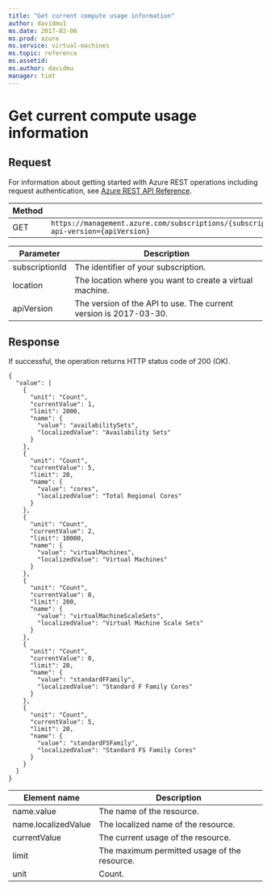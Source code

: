```yaml
---
title: "Get current compute usage information"
author: davidmu1
ms.date: 2017-02-06
ms.prod: azure
ms.service: virtual-machines
ms.topic: reference
ms.assetid:
ms.author: davidmu
manager: timt
---
```


# Get current compute usage information  
    
## Request  
  
For information about getting started with Azure REST operations including request authentication, see [Azure REST API Reference](../../../index.md).

| Method | Request URI |    
|--------|-------------|    
| GET | `https://management.azure.com/subscriptions/{subscriptionId}/providers/Microsoft.Compute/locations/{location}/usages?api-version={apiVersion}` |    
    
| Parameter | Description |
| --------- | ----------- |
| subscriptionId | The identifier of your subscription. |
| location | The location where you want to create a virtual machine. |
| apiVersion | The version of the API to use. The current version is 2017-03-30. |

## Response    
 
If successful, the operation returns HTTP status code of 200 (OK). 

```        
{
  "value": [
    {
      "unit": "Count",
      "currentValue": 1,
      "limit": 2000,
      "name": {
        "value": "availabilitySets",
        "localizedValue": "Availability Sets"
      }
    },
    {
      "unit": "Count",
      "currentValue": 5,
      "limit": 20,
      "name": {
        "value": "cores",
        "localizedValue": "Total Regional Cores"
      }
    },
    {
      "unit": "Count",
      "currentValue": 2,
      "limit": 10000,
      "name": {
        "value": "virtualMachines",
        "localizedValue": "Virtual Machines"
      }
    },
    {
      "unit": "Count",
      "currentValue": 0,
      "limit": 200,
      "name": {
        "value": "virtualMachineScaleSets",
        "localizedValue": "Virtual Machine Scale Sets"
      }
    },
    {
      "unit": "Count",
      "currentValue": 0,
      "limit": 20,
      "name": {
        "value": "standardFFamily",
        "localizedValue": "Standard F Family Cores"
      }
    },
    {
      "unit": "Count",
      "currentValue": 5,
      "limit": 20,
      "name": {
        "value": "standardFSFamily",
        "localizedValue": "Standard FS Family Cores"
      }
    }
  ]
}  
```    
    
| Element name | Description |    
|--------------|-------------|    
| name.value | The name of the resource. |    
| name.localizedValue | The localized name of the resource. |    
| currentValue | The current usage of the resource. |    
| limit | The maximum permitted usage of the resource. |    
| unit | Count. |    